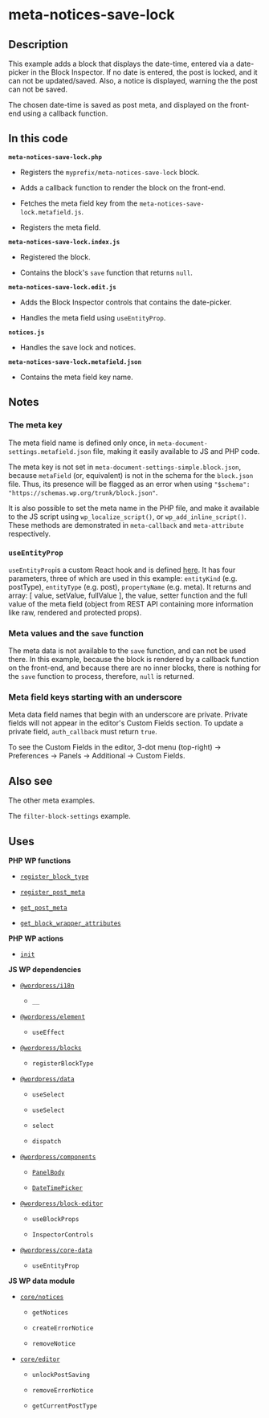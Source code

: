 # meta-notices-save-lock

## Description

This example adds a block that displays the date-time, entered via a date-picker in the Block Inspector. If no date is entered, the post is locked, and it can not be updated/saved. Also, a notice is displayed, warning the the post can not be saved.

The chosen date-time is saved as post meta, and displayed on the front-end using a callback function.

## In this code

**`meta-notices-save-lock.php`**

- Registers the `myprefix/meta-notices-save-lock` block.

- Adds a callback function to render the block on the front-end.

- Fetches the meta field key from the `meta-notices-save-lock.metafield.js`.

- Registers the meta field.

**`meta-notices-save-lock.index.js`**

- Registered the block.

- Contains the block's `save` function that returns `null`.

**`meta-notices-save-lock.edit.js`**

- Adds the Block Inspector controls that contains the date-picker.

- Handles the meta field using `useEntityProp`.

**`notices.js`**

- Handles the save lock and notices.

**`meta-notices-save-lock.metafield.json`**

- Contains the meta field key name.

## Notes

### The meta key

The meta field name is defined only once, in `meta-document-settings.metafield.json` file, making it easily available to JS and PHP code.

The meta key is not set in `meta-document-settings-simple.block.json`, because `metaField` (or, equivalent) is not in the schema for the `block.json` file. Thus, its presence will be flagged as an error when using `"$schema": "https://schemas.wp.org/trunk/block.json"`.

It is also possible to set the meta name in the PHP file, and make it available to the JS script using `wp_localize_script()`, or `wp_add_inline_script()`. These methods are demonstrated in `meta-callback` and `meta-attribute` respectively.

### `useEntityProp`

`useEntityProp`is a custom React hook and is defined [here](https://github.com/WordPress/gutenberg/blob/trunk/packages/core-data/src/entity-provider.js#L85). It has four parameters, three of which are used in this example: `entityKind` (e.g. postType), `entityType` (e.g. post), `propertyName` (e.g. meta). It returns and array: [ value, setValue, fullValue ], the value, setter function and the full value of the meta field (object from REST API containing more information like raw, rendered and protected props).

### Meta values and the `save` function

The meta data is not available to the `save` function, and can not be used there. In this example, because the block is rendered by a callback function on the front-end, and because there are no inner blocks, there is nothing for the `save` function to process, therefore, `null` is returned.

### Meta field keys starting with an underscore

Meta data field names that begin with an underscore are private. Private fields will not appear in the editor's Custom Fields section. To update a private field, `auth_callback` must return `true`.

To see the Custom Fields in the editor, 3-dot menu (top-right) -> Preferences -> Panels -> Additional -> Custom Fields.

## Also see

The other meta examples.

The `filter-block-settings` example.

## Uses

**PHP WP functions**

- [`register_block_type`](https://developer.wordpress.org/reference/functions/register_block_type/)

- [`register_post_meta`](https://developer.wordpress.org/reference/functions/register_post_meta/)

- [`get_post_meta`](https://developer.wordpress.org/reference/functions/get_post_meta/)

- [`get_block_wrapper_attributes`](https://developer.wordpress.org/reference/functions/get_block_wrapper_attributes/)

**PHP WP actions**

- [`init`](https://developer.wordpress.org/reference/hooks/init/)

**JS WP dependencies**

- [`@wordpress/i18n`](https://developer.wordpress.org/block-editor/reference-guides/packages/packages-i18n/)

  - `__`

- [`@wordpress/element`](https://developer.wordpress.org/block-editor/reference-guides/packages/packages-element/)

  - `useEffect`

- [`@wordpress/blocks`](https://developer.wordpress.org/block-editor/reference-guides/packages/packages-blocks/)

  - `registerBlockType`

- [`@wordpress/data`](https://developer.wordpress.org/block-editor/reference-guides/packages/packages-data/)

  - `useSelect`

  - `useSelect`

  - `select`

  - `dispatch`

- [`@wordpress/components`](https://developer.wordpress.org/block-editor/reference-guides/components/)

  - [`PanelBody`](https://developer.wordpress.org/block-editor/reference-guides/components/panel/)

  - [`DateTimePicker`](https://developer.wordpress.org/block-editor/reference-guides/components/date-time/)

- [`@wordpress/block-editor`](https://developer.wordpress.org/block-editor/reference-guides/packages/packages-block-editor/)

  - `useBlockProps`

  - `InspectorControls`

- [`@wordpress/core-data`](https://developer.wordpress.org/block-editor/reference-guides/packages/packages-core-data/)

  - `useEntityProp`

**JS WP data module**

- [`core/notices`](https://developer.wordpress.org/block-editor/reference-guides/data/data-core-notices/)

  - `getNotices`

  - `createErrorNotice`

  - `removeNotice`

- [`core/editor`](https://developer.wordpress.org/block-editor/reference-guides/data/data-core-editor/)

  - `unlockPostSaving`

  - `removeErrorNotice`

  - `getCurrentPostType`
